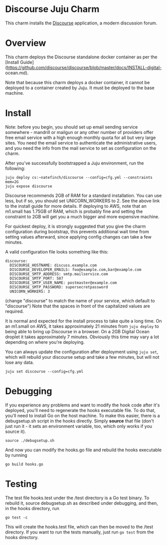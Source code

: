 Discourse Juju Charm
===============

This charm installs the [Discourse](http://discourse.org) application, a modern
discussion forum.

# Overview

This charm deploys the Discourse standalone docker container as per the [Install
Guide](https://github.com/discourse/discourse/blob/master/docs/INSTALL-digital-
ocean.md).

Note that because this charm deploys a docker container, it cannot be deployed
to a container created by Juju.  It must be deployed to the base machine.

# Install

Note: before you begin, you should set up email sending service somewhere -
mandrill or mailgun or any other number of providers offer free email service
with a high enough monthly quota for all but very large sites.  You need the
email service to authenticate the administrative users, and you need the info
from the mail service to set as configuration on the charm.

After you've successfully bootstrapped a Juju environment, run the following:

    juju deploy cs:~natefinch/discourse --config=cfg.yml --constraints mem=2G
    juju expose discourse

Discourse recommends 2GB of RAM for a standard installation.  You can use less,
but if so, you should set UNICORN_WORKERS to 2.  See the above link to the
install guide for more details.  If deploying to AWS, note that an m1.small has
1.75GB of RAM, which is probably fine and setting the constraint to 2GB will get
you a much bigger and more expensive machine.

For quickest deploy, it is strongly suggested that you give the charm
configuration during bootstrap, this prevents additional wait time from setting
values afterward, since applying config changes can take a few minutes.

A valid configuration file looks something like this:

    discourse:
      DISCOURSE_HOSTNAME: discuss.example.com
      DISCOURSE_DEVELOPER_EMAILS: foo@example.com,bar@example.com
      DISCOURSE_SMTP_ADDRESS: smtp.mailservice.com
      DISCOURSE_SMTP_PORT: 587
      DISCOURSE_SMTP_USER_NAME: postmaster@example.com
      DISCOURSE_SMTP_PASSWORD: supersecretpassword
      UNICORN_WORKERS: 3

(change "discourse" to match the name of your service, which default to
"discourse") Note that the spaces in front of the capitalized values are
required.

It is normal and expected for the install process to take quite a long
time.  On an m1.small on AWS, it takes approximately 21 minutes from `juju
deploy` to being able to bring up Discourse in a browser.  On a 2GB Digital
Ocean droplet it takes approximately 7 minutes.  Obviously this time may vary a
lot depending on where you're deploying.

You can always update the configuration after deployment using `juju set`, which
will rebuild your discourse setup and take a few minutes, but will not lose any
data.

    juju set discourse --config=cfg.yml

# Debugging

If you experience any problems and want to modify the hook code after it's
deployed, you'll need to regenerate the hooks executable file.  To do that,
you'll need to install Go on the host machine.  To make this easier, there is a
debugsetup.sh script in the hooks directly.  Simply **source** that file (don't
just run it - it sets an environment variable, too, which only works if you
source it).

    source ./debugsetup.sh

And now you can modify the hooks.go file and rebuild the hooks executable by
running

    go build hooks.go

# Testing

The test file hooks.test under the /test directory is a Go test binary.  To
rebuild it, source debugsetup.sh as described under debugging, and then, in the
hooks directory, run

    go test -c

This will create the hooks.test file, which can then be moved to the /test
directory.  If you want to run the tests manually, just run `go test` from the
hooks directory.
